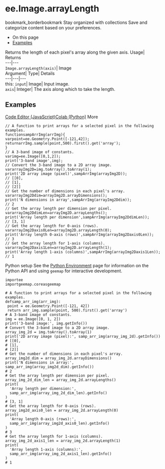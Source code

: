  
#  ee.Image.arrayLength 
bookmark_borderbookmark Stay organized with collections  Save and categorize content based on your preferences.
  * On this page
  * [Examples](https://developers.google.com/earth-engine/apidocs/ee-image-arraylength#examples)


Returns the length of each pixel's array along the given axis. 
Usage| Returns  
---|---  
`Image.arrayLength(axis)`| Image  
Argument| Type| Details  
---|---|---  
this: `input`| Image| Input image.  
`axis`| Integer| The axis along which to take the length.  
## Examples
[Code Editor (JavaScript)](https://developers.google.com/earth-engine/apidocs/ee-image-arraylength#code-editor-javascript-sample)[Colab (Python)](https://developers.google.com/earth-engine/apidocs/ee-image-arraylength#colab-python-sample) More
```
// A function to print arrays for a selected pixel in the following examples.
functionsampArrImg(arrImg){
varpoint=ee.Geometry.Point([-121,42]);
returnarrImg.sample(point,500).first().get('array');
}
// A 3-band image of constants.
varimg=ee.Image([0,1,2]);
print('3-band image',img);
// Convert the 3-band image to a 2D array image.
vararrayImg2D=img.toArray().toArray(1);
print('2D array image (pixel)',sampArrImg(arrayImg2D));
// [[0],
// [1],
// [2]]
// Get the number of dimensions in each pixel's array.
vararrayImg2Ddim=arrayImg2D.arrayDimensions();
print('N dimensions in array',sampArrImg(arrayImg2Ddim));
// 2
// Get the array length per dimension per pixel.
vararrayImg2DdimLen=arrayImg2D.arrayLengths();
print('Array length per dimension',sampArrImg(arrayImg2DdimLen));
// [3, 1]
// Get the array length for 0-axis (rows).
vararrayImg2Daxis0Len=arrayImg2D.arrayLength(0);
print('Array length 0-axis (rows)',sampArrImg(arrayImg2Daxis0Len));
// 3
// Get the array length for 1-axis (columns).
vararrayImg2Daxis1Len=arrayImg2D.arrayLength(1);
print('Array length 1-axis (columns)',sampArrImg(arrayImg2Daxis1Len));
// 1
```
Python setup
See the [ Python Environment](https://developers.google.com/earth-engine/guides/python_install) page for information on the Python API and using `geemap` for interactive development.
```
importee
importgeemap.coreasgeemap
```
```
# A function to print arrays for a selected pixel in the following examples.
defsamp_arr_img(arr_img):
 point = ee.Geometry.Point([-121, 42])
 return arr_img.sample(point, 500).first().get('array')
# A 3-band image of constants.
img = ee.Image([0, 1, 2])
print('3-band image:', img.getInfo())
# Convert the 3-band image to a 2D array image.
array_img_2d = img.toArray().toArray(1)
print('2D array image (pixel):', samp_arr_img(array_img_2d).getInfo())
# [[0],
# [1],
# [2]]
# Get the number of dimensions in each pixel's array.
array_img2d_dim = array_img_2d.arrayDimensions()
print('N dimensions in array:', samp_arr_img(array_img2d_dim).getInfo())
# 2
# Get the array length per dimension per pixel.
array_img_2d_dim_len = array_img_2d.arrayLengths()
print(
  'Array length per dimension:',
  samp_arr_img(array_img_2d_dim_len).getInfo()
)
# [3, 1]
# Get the array length for 0-axis (rows).
array_img2d_axis0_len = array_img_2d.arrayLength(0)
print(
  'Array length 0-axis (rows):',
  samp_arr_img(array_img2d_axis0_len).getInfo()
)
# 3
# Get the array length for 1-axis (columns).
array_img_2d_axis1_len = array_img_2d.arrayLength(1)
print(
  'Array length 1-axis (columns):',
  samp_arr_img(array_img_2d_axis1_len).getInfo()
)
# 1
```

